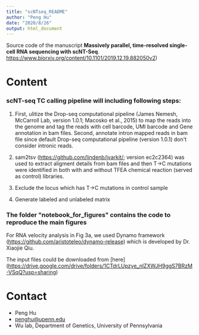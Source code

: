 ```yaml
---
title: "scNTseq_README"
author: "Peng Hu"
date: "2020/8/26"
output: html_document
---
```


Source code of the manuscript **Massively parallel, time-resolved single-cell RNA sequencing with scNT-Seq**. https://www.biorxiv.org/content/10.1101/2019.12.19.882050v2) 

# Content

### scNT-seq TC calling pipeline will including following steps:

1. First, ulitize the Drop-seq computational pipeline (James Nemesh, McCarroll Lab, version 1.0.1; Macosko et al., 2015) to map the reads into the genome and tag the reads with cell barcode, UMI barcode and Gene annotation in bam files. Second, annotate intron mapped reads in bam file since default Drop-seq computational pipeline (version 1.0.1) don't consider intronic reads.

2. sam2tsv (https://github.com/lindenb/jvarkit/; version ec2c2364) was used to extract aligment details from bam files and then T->C mutations were identified in both with and without TFEA chemical reaction (served as control) libraries.

3. Exclude the locus which has T->C mutations in control sample

4. Generate labeled and unlabeled matrix

### The folder "notebook_for_figures" contains the code to reproduce the main figures

For RNA velocity analysis in Fig 3a, we used Dynamo framework (https://github.com/aristoteleo/dynamo-release) which is developed by Dr. Xiaojie Qiu. 

The input files could be downloaded from [here] (https://drive.google.com/drive/folders/1CTdrLUpzye_nlZXWJH9ggS7BRzM-VSqQ?usp=sharing)

# Contact
* Peng Hu
* penghu@upenn.edu
* Wu lab, Department of Genetics, University of Pennsylvania


